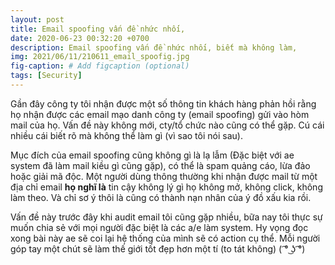 ```yaml
---
layout: post
title: Email spoofing vấn đề nhức nhối,
date: 2020-06-23 00:32:20 +0700
description: Email spoofing vấn đề nhức nhối, biết mà không làm,
img: 2021/06/11/210611_email_spoofig.jpg
fig-caption: # Add figcaption (optional)
tags: [Security]
---
```


Gần đây công ty tôi nhận được một số thông tin khách hàng phản hồi rằng họ nhận được các email mạo danh công ty (email spoofing) gửi vào hòm mail của họ. Vấn đề này không mới, cty/tổ chức nào cũng có thể gặp. Cú cái nhiều cái biết rõ mà không thể làm gì (vì sao tôi nói sau).

Mục đích của email spoofing cũng không gì là lạ lẫm (Đặc biệt với ae system đã làm mail kiều gì cũng gặp), có thể là spam quảng cáo, lừa đảo hoặc giải mã độc. Một người dùng thông thường khi nhận được mail từ một địa chỉ email **họ nghĩ là** tin cậy không lý gì họ không mở, không click, không làm theo. Và chỉ sơ ý thôi là cũng có thành nạn nhân của ý đồ xấu kia rồi. 

Vấn đề này trước đây khi audit email tôi cũng gặp nhiều, bữa nay tôi thực sự muốn chia sẻ với mọi người đặc biệt là các a/e làm system. Hy vọng đọc xong bài này ae sẽ coi lại hệ thống của mình sẽ có action cụ thể. Mỗi người góp tay một chút sẽ làm thế giới tốt đẹp hơn một tí (to tát không)  ( ͡° ͜ʖ ͡°)

